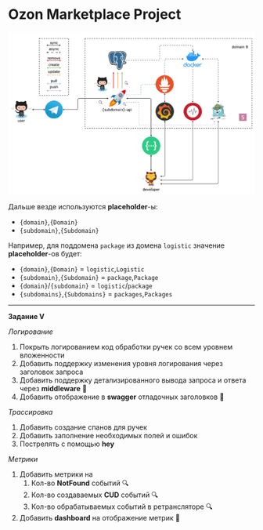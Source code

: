 # Ozon Marketplace Project

![schema](images/observability.png)

Дальше везде используются **placeholder**-ы:

- `{domain}`,`{Domain}`
- `{subdomain}`,`{Subdomain}`

Например, для поддомена `package` из домена `logistic` значение **placeholder**-ов будет:

- `{domain}`,`{Domain}` = `logistic`,`Logistic`
- `{subdomain}`,`{Subdomain}` = `package`,`Package`
- `{domain}`/`{subdomain}` = `logistic`/`package`
- `{subdomains}`,`{Subdomains}` = `packages`,`Packages`

---

**Задание V**

_Логирование_

1. Покрыть логированием код обработки ручек со всем уровнем вложенности
2. Добавить поддержку изменения уровня логирования через заголовок запроса
3. Добавить поддержку детализированного вывода запроса и ответа через **middleware** :gem:
4. Добавить отображение в **swagger** отладочных заголовков :gem:

_Трассировка_

1. Добавить создание спанов для ручек
2. Добавить заполнение необходимых полей и ошибок
3. Пострелять с помощью **hey**

_Метрики_

1. Добавить метрики на
   1. Кол-во **NotFound** событий 🔍
   2. Кол-во создаваемых **CUD** событий 🔍
   3. Кол-во обрабатываемых событий в ретрансляторе 🔍
2. Добавить **dashboard** на отображение метрик :gem:
